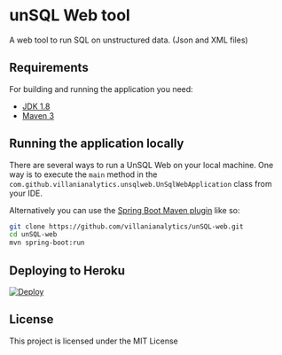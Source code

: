# unSQL Web tool

A web tool to run SQL on unstructured data. (Json and XML files)

## Requirements

For building and running the application you need:

- [JDK 1.8](http://www.oracle.com/technetwork/java/javase/downloads/jdk8-downloads-2133151.html)
- [Maven 3](https://maven.apache.org)

## Running the application locally

There are several ways to run a UnSQL Web on your local machine. One way is to execute the `main` method in the `com.github.villanianalytics.unsqlweb.UnSqlWebApplication` class from your IDE.

Alternatively you can use the [Spring Boot Maven plugin](https://docs.spring.io/spring-boot/docs/current/reference/html/build-tool-plugins-maven-plugin.html) like so:

```bash
git clone https://github.com/villanianalytics/unSQL-web.git
cd unSQL-web
mvn spring-boot:run
```

## Deploying to Heroku

[![Deploy](https://www.herokucdn.com/deploy/button.svg)](https://heroku.com/deploy?template=https://github.com/villanianalytics/unSQL-web)

## License

This project is licensed under the MIT License

